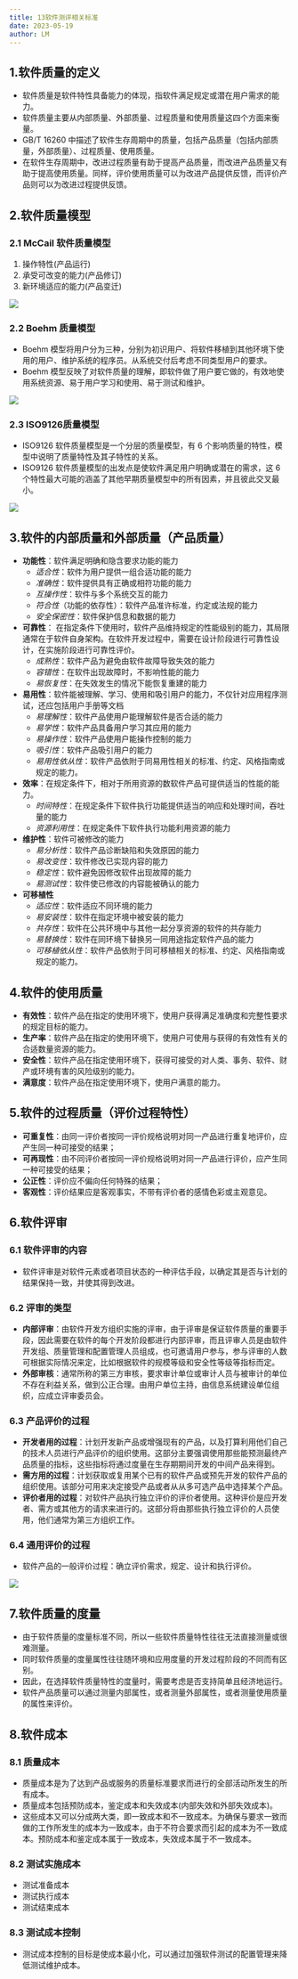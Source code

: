 ```yaml
---
title: 13软件测评相关标准
date: 2023-05-19
author: LM
---
```


## 1.软件质量的定义

- 软件质量是软件特性具备能力的体现，指软件满足规定或潜在用户需求的能力。
- 软件质量主要从内部质量、外部质量、过程质量和使用质量这四个方面来衡量。
- GB/T 16260 中描述了软件生存周期中的质量，包括产品质量（包括内部质量，外部质量）、过程质量、使用质量。
- 在软件生存周期中，改进过程质量有助于提高产品质量，而改进产品质量又有助于提高使用质量。同样，评价使用质量可以为改进产品提供反馈，而评价产品则可以为改进过程提供反馈。

## 2.软件质量模型

### 2.1 McCail 软件质量模型

1. 操作特性(产品运行)
2. 承受可改变的能力(产品修订)
3. 新环境适应的能力(产品变迁)

![](/images/drawingbed/img/202307041003907.png)

### 2.2 Boehm 质量模型

- Boehm 模型将用户分为三种，分别为初识用户、将软件移植到其他环境下使用的用户、维护系统的程序员。从系统交付后考虑不同类型用户的要求。
- Boehm 模型反映了对软件质量的理解，即软件做了用户要它做的，有效地使用系统资源、易于用户学习和使用、易于测试和维护。

![](/images/drawingbed/img/202307041003015.png)

### 2.3 ISO9126质量模型

- ISO9126 软件质量模型是一个分层的质量模型，有 6 个影响质量的特性，模型中说明了质量特性及其子特性的关系。
- ISO9126 软件质量模型的出发点是使软件满足用户明确或潜在的需求，这 6 个特性最大可能的涵盖了其他早期质量模型中的所有因素，并且彼此交叉最小。

![](/images/drawingbed/img/202307041003510.png)

## 3.软件的内部质量和外部质量（产品质量）

- **功能性**：软件满足明确和隐含要求功能的能力
  - *适合性*：软件为用户提供一组合适功能的能力
  - *准确性*：软件提供具有正确或相符功能的能力
  - *互操作性*：软件与多个系统交互的能力
  - *符合性*（功能的依存性）：软件产品准许标准，约定或法规的能力
  - *安全保密性*：软件保护信息和数据的能力
- **可靠性**： 在指定条件下使用时，软件产品维持规定的性能级别的能力，其局限通常在于软件自身架构。在软件开发过程中，需要在设计阶段进行可靠性设计，在实施阶段进行可靠性评价。
  - *成熟性*：软件产品为避免由软件故障导致失效的能力
  - *容错性*：在软件出现故障时，不影响性能的能力
  - *易恢复性*：在失效发生的情况下能恢复重建的能力
- **易用性**：软件能被理解、学习、使用和吸引用户的能力，不仅针对应用程序测试，还应包括用户手册等文档
  - *易理解性*：软件产品使用户能理解软件是否合适的能力
  - *易学性*：软件产品具备用户学习其应用的能力
  - *易操作性*：软件产品使用户能操作控制的能力
  - *吸引性*：软件产品吸引用户的能力
  - *易用性依从性*：软件产品依附于同易用性相关的标准、约定、风格指南或规定的能力。
- **效率**：在规定条件下，相对于所用资源的数软件产品可提供适当的性能的能力。
  - *时间特性*：在规定条件下软件执行功能提供适当的响应和处理时间，吞吐量的能力
  - *资源利用性*：在规定条件下软件执行功能利用资源的能力
- **维护性**：软件可被修改的能力
  - *易分析性*：软件产品诊断缺陷和失效原因的能力
  - *易改变性*：软件修改已实现内容的能力
  - *稳定性*：软件避免因修改软件出现故障的能力
  - *易测试性*：软件使已修改的内容能被确认的能力
- **可移植性**
  - *适应性*：软件适应不同环境的能力
  - *易安装性*：软件在指定环境中被安装的能力
  - *共存性*：软件在公共环境中与其他一起分享资源的软件的共存能力
  - *易替换性*：软件在同环境下替换另一同用途指定软件产品的能力
  - *可移植依从性*：软件产品依附于同可移植相关的标准、约定、风格指南或规定的能力。

## 4.软件的使用质量

- **有效性**：软件产品在指定的使用环境下，使用户获得满足准确度和完整性要求的规定目标的能力。
- **生产率**：软件产品在指定的使用环境下，使用户可使用与获得的有效性有关的合适数量资源的能力。
- **安全性**：软件产品在指定使用环境下，获得可接受的对人类、事务、软件、财产或环境有害的风险级别的能力。
- **满意度**：软件产品在指定使用环境下，使用户满意的能力。

## 5.软件的过程质量（评价过程特性）

- **可重复性**：由同一评价者按同一评价规格说明对同一产品进行重复地评价，应产生同一种可接受的结果；
- **可再现性**：由不同评价者按同一评价规格说明对同一产品进行评价，应产生同一种可接受的结果；
- **公正性**：评价应不偏向任何特殊的结果；
- **客观性**：评价结果应是客观事实，不带有评价者的感情色彩或主观意见。

## 6.软件评审

### 6.1 软件评审的内容

- 软件评审是对软件元素或者项目状态的一种评估手段，以确定其是否与计划的结果保持一致，并使其得到改进。

### 6.2 评审的类型

- **内部评审**：由软件开发方组织实施的评审，由于评审是保证软件质量的重要手段，因此需要在软件的每个开发阶段都进行内部评审，而且评审人员是由软件开发组、质量管理和配置管理人员组成，也可邀请用户参与，参与评审的人数可根据实际情况来定，比如根据软件的规模等级和安全性等级等指标而定。
- **外部审核**：通常所称的第三方审核，要求审计单位或审计人员与被审计的单位不存在利益关系，做到公正合理。由用户单位主持，由信息系统建设单位组织，应成立评审委员会。

### 6.3 产品评价的过程

- **开发者用的过程**：计划开发新产品或增强现有的产品，以及打算利用他们自己的技术人员进行产品评价的组织使用。这部分主要强调使用那些能预测最终产品质量的指标，这些指标将通过度量在生存期期间开发的中间产品来得到。
- **需方用的过程**：计划获取或复用某个已有的软件产品或预先开发的软件产品的组织使用。该部分可用来决定接受产品或者从从多可选产品中选择某个产品。
- **评价者用的过程**：对软件产品执行独立评价的评价者使用。这种评价是应开发者、需方或其他方的请求来进行的。这部分将由那些执行独立评价的人员使用，他们通常为第三方组织工作。

### 6.4 通用评价的过程

- 软件产品的一般评价过程：确立评价需求，规定、设计和执行评价。

![](/images/drawingbed/img/202307041003634.png)

## 7.软件质量的度量

- 由于软件质量的度量标准不同，所以一些软件质量特性往往无法直接测量或很难测量。
- 同时软件质量的度量属性往往随环境和应用度量的开发过程阶段的不同而有区别。
- 因此，在选择软件质量特性的度量时，需要考虑是否支持简单且经济地运行。
- 软件产品质量可以通过测量内部属性，或者测量外部属性，或者测量使用质量的属性来评价。

## 8.软件成本

### 8.1 质量成本

- 质量成本是为了达到产品或服务的质量标准要求而进行的全部活动所发生的所有成本。
- 质量成本包括预防成本，鉴定成本和失效成本(内部失效和外部失效成本)。
- 这些成本又可以分成两大类，即一致成本和不一致成本。为确保与要求一致而做的工作所发生的成本为一致成本，由于不符合要求而引起的成本为不一致成本。预防成本和鉴定成本属于一致成本，失效成本属于不一致成本。

### 8.2 测试实施成本

- 测试准备成本
- 测试执行成本
- 测试结束成本

### 8.3 测试成本控制

- 测试成本控制的目标是使成本最小化，可以通过加强软件测试的配置管理来降低测试维护成本。